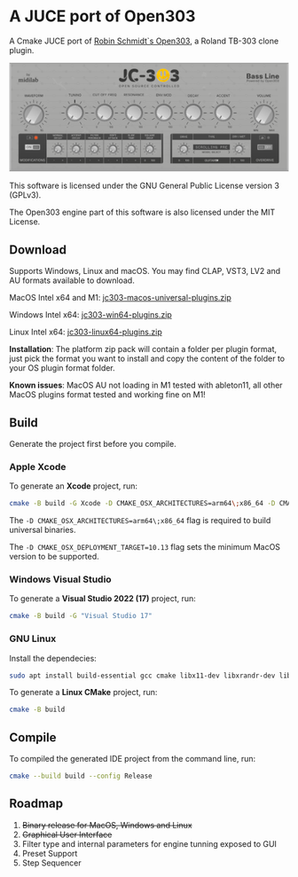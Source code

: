 # A JUCE port of Open303

A Cmake JUCE port of [Robin Schmidt`s Open303](https://github.com/RobinSchmidt/Open303), a Roland TB-303 clone plugin.

![JC-303 Screenshot](https://raw.githubusercontent.com/midilab/jc303/main/img/jc303.png)

This software is licensed under the GNU General Public License version 3 (GPLv3).

The Open303 engine part of this software is also licensed under the MIT License.

## Download

Supports Windows, Linux and macOS. You may find CLAP, VST3, LV2 and AU formats available to download.

MacOS Intel x64 and M1: [jc303-macos-universal-plugins.zip](https://github.com/midilab/jc303/releases/download/v0.10.1/jc303-0.10.1-macos-universal-plugins.zip)

Windows Intel x64: [jc303-win64-plugins.zip](https://github.com/midilab/jc303/releases/download/v0.10.1/jc303-0.10.1-win64-plugins.zip)

Linux Intel x64: [jc303-linux64-plugins.zip](https://github.com/midilab/jc303/releases/download/v0.10.1/jc303-0.10.1-linux64-plugins.zip)

**Installation**: The platform zip pack will contain a folder per plugin format, just pick the format you want to install and copy the content of the folder to your OS plugin format folder.

**Known issues**: MacOS AU not loading in M1 tested with ableton11, all other MacOS plugins format tested and working fine on M1!

## Build

Generate the project first before you compile.

### Apple Xcode

To generate an **Xcode** project, run:

```sh
cmake -B build -G Xcode -D CMAKE_OSX_ARCHITECTURES=arm64\;x86_64 -D CMAKE_OSX_DEPLOYMENT_TARGET=10.13
```

The `-D CMAKE_OSX_ARCHITECTURES=arm64\;x86_64` flag is required to build universal binaries.

The `-D CMAKE_OSX_DEPLOYMENT_TARGET=10.13` flag sets the minimum MacOS version to be supported.

### Windows Visual Studio

To generate a **Visual Studio 2022 (17)** project, run:

```sh
cmake -B build -G "Visual Studio 17"
```

### GNU Linux

Install the dependecies:

```sh
sudo apt install build-essential gcc cmake libx11-dev libxrandr-dev libxinerama-dev libxcursor-dev libfreetype6-dev libasound2-dev
```

To generate a **Linux CMake** project, run:

```sh
cmake -B build
```

## Compile

To compiled the generated IDE project from the command line, run:

```sh
cmake --build build --config Release
```

## Roadmap

1. ~~Binary release for MacOS, Windows and Linux~~
2. ~~Graphical User Interface~~
3. Filter type and internal parameters for engine tunning exposed to GUI
4. Preset Support
5. Step Sequencer
